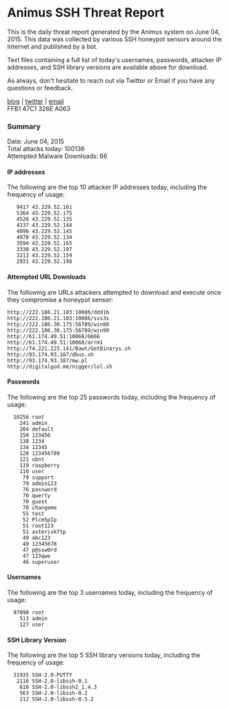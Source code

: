 # Animus SSH Threat Report

This is the daily threat report generated by the Animus system on June 04, 2015. This data was collected by various SSH honeypot sensors around the Internet and published by a bot.  

Text files containing a full list of today's usernames, passwords, attacker IP addresses, and SSH library versions are available above for download.  

As always, don't hesitate to reach out via Twitter or Email if you have any questions or feedback.  

[blog](http://morris.guru) | [twitter](https://twitter.com/andrew___morris) | [email](mailto:andrew@morris.guru)  
FFB1 47C1 326E A063  

### Summary

Date: June 04, 2015  
Total attacks today: 100136  
Attempted Malware Downloads: 66 

#### IP addresses
The following are the top 10 attacker IP addresses today, including the frequency of usage:
```
   9417 43.229.52.161
   5364 43.229.52.175
   4526 43.229.52.135
   4137 43.229.52.144
   4096 43.229.52.145
   4078 43.229.52.134
   3594 43.229.52.165
   3330 43.229.52.197
   3213 43.229.52.159
   2931 43.229.52.198
```

#### Attempted URL Downloads
The following are URLs attackers attempted to download and execute once they compromise a honeypot sensor:
```
http://222.186.21.103:10086/ddd1b
http://222.186.21.103:10086/sss3s
http://222.186.30.175:56789/win88
http://222.186.30.175:56789/win99
http://61.174.49.51:10068/6666
http://61.174.49.51:10068/arrm1
http://74.221.223.141/Bawt/GetBinarys.sh
http://93.174.93.187/dbus.sh
http://93.174.93.187/mw.pl
http://digitalgod.me/nigger/lol.sh
```

#### Passwords
The following are the top 25 passwords today, including the frequency of usage:
```
  10256 root
    241 admin
    204 default
    150 123456
    138 1234
    134 12345
    128 123456789
    121 ubnt
    119 raspberry
    110 user
     79 support
     79 admin123
     76 password
     70 qwerty
     70 guest
     70 changeme
     55 test
     52 PlcmSpIp
     51 root123
     51 asteriskftp
     49 abc123
     49 12345678
     47 p@ssw0rd
     47 123qwe
     46 superuser
```

#### Usernames
The following are the top 3 usernames today, including the frequency of usage:
```
  97890 root
    513 admin
    127 user
```

#### SSH Library Version
The following are the top 5 SSH library versions today, including the frequency of usage:
```
  31935 SSH-2.0-PUTTY
   2116 SSH-2.0-libssh-0.1
    610 SSH-2.0-libssh2_1.4.3
    563 SSH-2.0-libssh-0.2
    212 SSH-2.0-libssh-0.5.2
```

